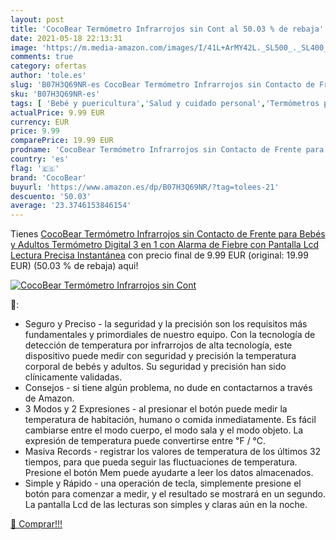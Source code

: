 ```yaml
---
layout: post
title: 'CocoBear Termómetro Infrarrojos sin Cont al 50.03 % de rebaja'
date: 2021-05-18 22:13:31
image: 'https://m.media-amazon.com/images/I/41L+ArMY42L._SL500_._SL400_.jpg'
comments: true
category: ofertas
author: 'tole.es'
slug: 'B07H3Q69NR-es CocoBear Termómetro Infrarrojos sin Contacto de Frente...'
sku: 'B07H3Q69NR-es'
tags: [ 'Bebé y puericultura','Salud y cuidado personal','Termómetros para bebé','bebés','cocobear', ]
actualPrice: 9.99 EUR
currency: EUR
price: 9.99
comparePrice: 19.99 EUR
prodname: 'CocoBear Termómetro Infrarrojos sin Contacto de Frente para Bebés y Adultos  Termómetro Digital 3 en 1 con Alarma de Fiebre  con Pantalla Lcd  Lectura Precisa Instantánea'
country: 'es'
flag: '🇪🇸'
brand: 'CocoBear'
buyurl: 'https://www.amazon.es/dp/B07H3Q69NR/?tag=tolees-21'
descuento: '50.03'
average: '23.3746153846154'
---
```


Tienes [CocoBear Termómetro Infrarrojos sin Contacto de Frente para Bebés y Adultos  Termómetro Digital 3 en 1 con Alarma de Fiebre  con Pantalla Lcd  Lectura Precisa Instantánea](https://www.amazon.es/dp/B07H3Q69NR/?tag=tolees-21) con precio final de  9.99 EUR (original: 19.99 EUR) (50.03 %  de rebaja) aqui!

[![CocoBear Termómetro Infrarrojos sin Cont](https://m.media-amazon.com/images/I/41L+ArMY42L._SL500_._SL400_.jpg)](https://www.amazon.es/dp/B07H3Q69NR/?tag=tolees-21)

🔎:

- Seguro y Preciso - la seguridad y la precisión son los requisitos más fundamentales y primordiales de nuestro equipo. Con la tecnología de detección de temperatura por infrarrojos de alta tecnología, este dispositivo puede medir con seguridad y precisión la temperatura corporal de bebés y adultos. Su seguridad y precisión han sido clínicamente validadas.
- Consejos - si tiene algún problema, no dude en contactarnos a través de Amazon.
- 3 Modos y 2 Expresiones - al presionar el botón puede medir la temperatura de habitación, humano o comida inmediatamente. Es fácil cambiarse entre el modo cuerpo, el modo sala y el modo objeto. La expresión de temperatura puede convertirse entre ℉ / ℃.
- Masiva Records - registrar los valores de temperatura de los últimos 32 tiempos, para que pueda seguir las fluctuaciones de temperatura. Presione el botón Mem puede ayudarte a leer los datos almacenados.
- Simple y Rápido - una operación de tecla, simplemente presione el botón para comenzar a medir, y el resultado se mostrará en un segundo. La pantalla Lcd de las lecturas son simples y claras aún en la noche.

[🛒 Comprar!!!](https://www.amazon.es/dp/B07H3Q69NR/?tag=tolees-21)

